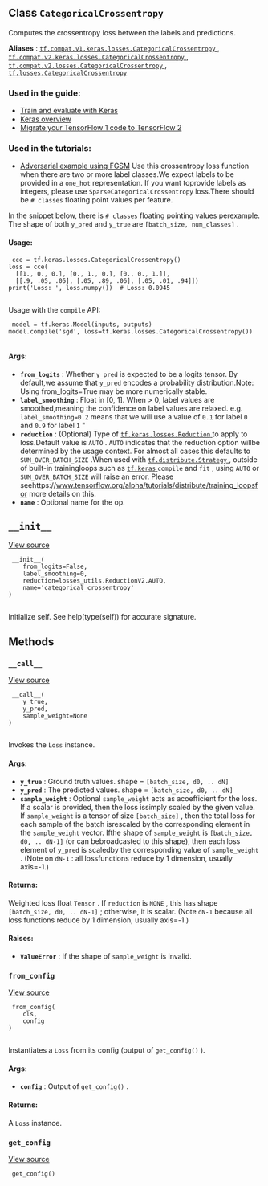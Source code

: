 

## Class  `CategoricalCrossentropy` 
Computes the crossentropy loss between the labels and predictions.

**Aliases** : [ `tf.compat.v1.keras.losses.CategoricalCrossentropy` ](/api_docs/python/tf/keras/losses/CategoricalCrossentropy), [ `tf.compat.v2.keras.losses.CategoricalCrossentropy` ](/api_docs/python/tf/keras/losses/CategoricalCrossentropy), [ `tf.compat.v2.losses.CategoricalCrossentropy` ](/api_docs/python/tf/keras/losses/CategoricalCrossentropy), [ `tf.losses.CategoricalCrossentropy` ](/api_docs/python/tf/keras/losses/CategoricalCrossentropy)

### Used in the guide:
- [Train and evaluate with Keras](https://tensorflow.google.cn/guide/keras/train_and_evaluate)
- [Keras overview](https://tensorflow.google.cn/guide/keras/overview)
- [Migrate your TensorFlow 1 code to TensorFlow 2](https://tensorflow.google.cn/guide/migrate)


### Used in the tutorials:
- [Adversarial example using FGSM](https://tensorflow.google.cn/tutorials/generative/adversarial_fgsm)
Use this crossentropy loss function when there are two or more label classes.We expect labels to be provided in a  `one_hot`  representation. If you want toprovide labels as integers, please use  `SparseCategoricalCrossentropy`  loss.There should be  `# classes`  floating point values per feature.

In the snippet below, there is  `# classes`  floating pointing values perexample. The shape of both  `y_pred`  and  `y_true`  are `[batch_size, num_classes]` .

#### Usage:


```
 cce = tf.keras.losses.CategoricalCrossentropy()
loss = cce(
  [[1., 0., 0.], [0., 1., 0.], [0., 0., 1.]],
  [[.9, .05, .05], [.05, .89, .06], [.05, .01, .94]])
print('Loss: ', loss.numpy())  # Loss: 0.0945
 
```

Usage with the  `compile`  API:

```
 model = tf.keras.Model(inputs, outputs)
model.compile('sgd', loss=tf.keras.losses.CategoricalCrossentropy())
 
```

#### Args:
- **`from_logits`** : Whether  `y_pred`  is expected to be a logits tensor. By default,we assume that  `y_pred`  encodes a probability distribution.Note: Using from_logits=True may be more numerically stable.
- **`label_smoothing`** : Float in [0, 1]. When > 0, label values are smoothed,meaning the confidence on label values are relaxed. e.g. `label_smoothing=0.2`  means that we will use a value of  `0.1`  for label `0`  and  `0.9`  for label  `1` "
- **`reduction`** : (Optional) Type of [ `tf.keras.losses.Reduction` ](https://tensorflow.google.cn/api_docs/python/tf/keras/losses/Reduction) to apply to loss.Default value is  `AUTO` .  `AUTO`  indicates that the reduction option willbe determined by the usage context. For almost all cases this defaults to `SUM_OVER_BATCH_SIZE` .When used with [ `tf.distribute.Strategy` ](https://tensorflow.google.cn/api_docs/python/tf/distribute/Strategy), outside of built-in trainingloops such as [ `tf.keras` ](https://tensorflow.google.cn/api_docs/python/tf/keras)  `compile`  and  `fit` , using  `AUTO`  or `SUM_OVER_BATCH_SIZE`  will raise an error. Please seehttps://www.tensorflow.org/alpha/tutorials/distribute/training_loopsfor more details on this.
- **`name`** : Optional name for the op.


##  `__init__` 
[View source](https://github.com/tensorflow/tensorflow/blob/r2.0/tensorflow/python/keras/losses.py#L459-L469)

```
 __init__(
    from_logits=False,
    label_smoothing=0,
    reduction=losses_utils.ReductionV2.AUTO,
    name='categorical_crossentropy'
)
 
```

Initialize self.  See help(type(self)) for accurate signature.

## Methods


###  `__call__` 
[View source](https://github.com/tensorflow/tensorflow/blob/r2.0/tensorflow/python/keras/losses.py#L96-L128)

```
 __call__(
    y_true,
    y_pred,
    sample_weight=None
)
 
```

Invokes the  `Loss`  instance.

#### Args:
- **`y_true`** : Ground truth values. shape =  `[batch_size, d0, .. dN]` 
- **`y_pred`** : The predicted values. shape =  `[batch_size, d0, .. dN]` 
- **`sample_weight`** : Optional  `sample_weight`  acts as acoefficient for the loss. If a scalar is provided, then the loss issimply scaled by the given value. If  `sample_weight`  is a tensor of size `[batch_size]` , then the total loss for each sample of the batch isrescaled by the corresponding element in the  `sample_weight`  vector. Ifthe shape of  `sample_weight`  is  `[batch_size, d0, .. dN-1]`  (or can bebroadcasted to this shape), then each loss element of  `y_pred`  is scaledby the corresponding value of  `sample_weight` . (Note on `dN-1` : all lossfunctions reduce by 1 dimension, usually axis=-1.)


#### Returns:
Weighted loss float  `Tensor` . If  `reduction`  is  `NONE` , this has  shape  `[batch_size, d0, .. dN-1]` ; otherwise, it is scalar. (Note  `dN-1`   because all loss functions reduce by 1 dimension, usually axis=-1.)

#### Raises:
- **`ValueError`** : If the shape of  `sample_weight`  is invalid.


###  `from_config` 
[View source](https://github.com/tensorflow/tensorflow/blob/r2.0/tensorflow/python/keras/losses.py#L130-L140)

```
 from_config(
    cls,
    config
)
 
```

Instantiates a  `Loss`  from its config (output of  `get_config()` ).

#### Args:
- **`config`** : Output of  `get_config()` .


#### Returns:
A  `Loss`  instance.

###  `get_config` 
[View source](https://github.com/tensorflow/tensorflow/blob/r2.0/tensorflow/python/keras/losses.py#L223-L228)

```
 get_config()
 
```

